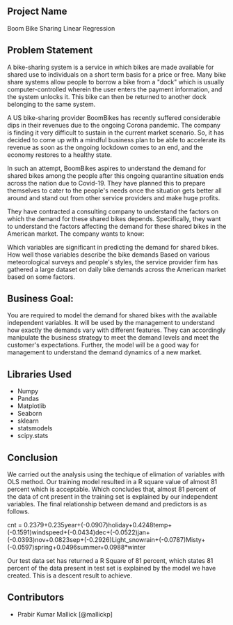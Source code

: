 ## Project Name
Boom Bike Sharing Linear Regression

## Problem Statement
A bike-sharing system is a service in which bikes are made available for shared use to individuals on a short term basis for a price or free. Many bike share systems allow people to borrow a bike from a "dock" which is usually computer-controlled wherein the user enters the payment information, and the system unlocks it. This bike can then be returned to another dock belonging to the same system.


A US bike-sharing provider BoomBikes has recently suffered considerable dips in their revenues due to the ongoing Corona pandemic. The company is finding it very difficult to sustain in the current market scenario. So, it has decided to come up with a mindful business plan to be able to accelerate its revenue as soon as the ongoing lockdown comes to an end, and the economy restores to a healthy state. 


In such an attempt, BoomBikes aspires to understand the demand for shared bikes among the people after this ongoing quarantine situation ends across the nation due to Covid-19. They have planned this to prepare themselves to cater to the people's needs once the situation gets better all around and stand out from other service providers and make huge profits.


They have contracted a consulting company to understand the factors on which the demand for these shared bikes depends. Specifically, they want to understand the factors affecting the demand for these shared bikes in the American market. The company wants to know:

Which variables are significant in predicting the demand for shared bikes.
How well those variables describe the bike demands
Based on various meteorological surveys and people's styles, the service provider firm has gathered a large dataset on daily bike demands across the American market based on some factors. 

## Business Goal:
You are required to model the demand for shared bikes with the available independent variables. It will be used by the management to understand how exactly the demands vary with different features. They can accordingly manipulate the business strategy to meet the demand levels and meet the customer's expectations. Further, the model will be a good way for management to understand the demand dynamics of a new market. 

## Libraries Used
- Numpy 
- Pandas 
- Matplotlib
- Seaborn
- sklearn
- statsmodels
- scipy.stats

## Conclusion

We carried out the analysis using the techique of elimation of variables with OLS method. Our training model resulted in a R square value of almost 81 percent which is acceptable. Which concludes that, almost 81 percent of the data of cnt present in the training set is explained by our independent variables.
The final relationship between demand and predictors is as follows.

cnt = 0.2379+0.235year+(-0.0907)holiday+0.4248temp+(-0.1591)windspeed+(-0.0434)dec+(-0.0522)jan+(-0.0393)nov+0.0823sep+(-0.2926)Light_snowrain+(-0.0787)Misty+(-0.0597)spring+0.0496summer+0.0988*winter

Our test data set has returned a R Square of 81 percent, which states 81 percent of the data present in test set is explained by the model we have created. This is a descent result to achieve.

## Contributors
- Prabir Kumar Mallick [@mallickp]